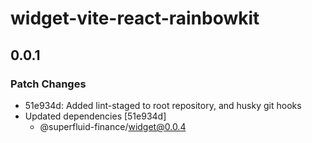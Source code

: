 # widget-vite-react-rainbowkit

## 0.0.1

### Patch Changes

- 51e934d: Added lint-staged to root repository, and husky git hooks
- Updated dependencies [51e934d]
  - @superfluid-finance/widget@0.0.4
